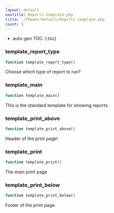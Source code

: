 ```yaml
---
layout: default
navtitle: Reports.template.php
title: ./Themes/default/Reports.template.php
count: 5
---
```

* auto-gen TOC:
{:toc}
### template_report_type

```php
function template_report_type()
```
Choose which type of report to run?



### template_main

```php
function template_main()
```
This is the standard template for showing reports.



### template_print_above

```php
function template_print_above()
```
Header of the print page!



### template_print

```php
function template_print()
```
The main print page



### template_print_below

```php
function template_print_below()
```
Footer of the print page.



